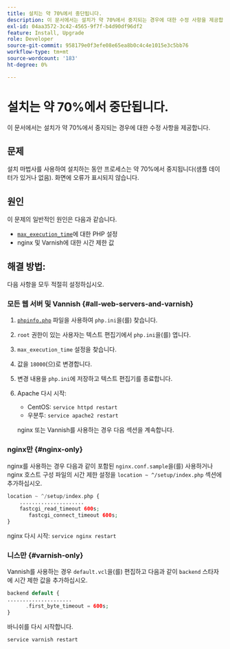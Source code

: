 ```yaml
---
title: 설치는 약 70%에서 중단됩니다.
description: 이 문서에서는 설치가 약 70%에서 중지되는 경우에 대한 수정 사항을 제공합니다.
exl-id: 04aa3572-3c42-4565-9f7f-b4d90df96df2
feature: Install, Upgrade
role: Developer
source-git-commit: 958179e0f3efe08e65ea8b0c4c4e1015e3c5bb76
workflow-type: tm+mt
source-wordcount: '183'
ht-degree: 0%

---
```


# 설치는 약 70%에서 중단됩니다.

이 문서에서는 설치가 약 70%에서 중지되는 경우에 대한 수정 사항을 제공합니다.

## 문제

설치 마법사를 사용하여 설치하는 동안 프로세스는 약 70%에서 중지됩니다(샘플 데이터가 있거나 없음). 화면에 오류가 표시되지 않습니다.

## 원인

이 문제의 일반적인 원인은 다음과 같습니다.

* [`max_execution_time`](http://php.net/manual/en/info.configuration.php#ini.max-execution-time)에 대한 PHP 설정
* nginx 및 Varnish에 대한 시간 제한 값

## 해결 방법:

다음 사항을 모두 적절히 설정하십시오.

### 모든 웹 서버 및 Vannish {#all-web-servers-and-varnish}

1. [`phpinfo.php`](https://devdocs.magento.com/guides/v2.3/install-gde/prereq/optional.html#install-optional-phpinfo) 파일을 사용하여 `php.ini`을(를) 찾습니다.
1. `root` 권한이 있는 사용자는 텍스트 편집기에서 `php.ini`을(를) 엽니다.
1. `max_execution_time` 설정을 찾습니다.
1. 값을 `18000`(으)로 변경합니다.
1. 변경 내용을 `php.ini`에 저장하고 텍스트 편집기를 종료합니다.
1. Apache 다시 시작:

   * CentOS: `service httpd restart`
   * 우분투: `service apache2 restart`

   nginx 또는 Vannish를 사용하는 경우 다음 섹션을 계속합니다.

### nginx만 {#nginx-only}

nginx를 사용하는 경우 다음과 같이 포함된 `nginx.conf.sample`을(를) 사용하거나 nginx 호스트 구성 파일의 시간 제한 설정을 `location ~ ^/setup/index.php` 섹션에 추가하십시오.

```php
location ~ ^/setup/index.php {
    .....................
    fastcgi_read_timeout 600s;
       fastcgi_connect_timeout 600s;
}
```

nginx 다시 시작: `service nginx restart`

### 니스만 {#varnish-only}

Vannish를 사용하는 경우 `default.vcl`을(를) 편집하고 다음과 같이 `backend` 스타자에 시간 제한 값을 추가하십시오.

```php
backend default {
.....................
      .first_byte_timeout = 600s;
}
```

바니쉬를 다시 시작합니다.

```php
service varnish restart
```
